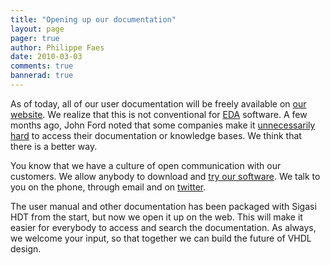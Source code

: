 ```yaml
---
title: "Opening up our documentation"
layout: page 
pager: true
author: Philippe Faes
date: 2010-03-03
comments: true
bannerad: true
---
```


As of today, all of our user documentation will be freely available on <a href="/manual/">our website</a>. We realize that this is not conventional for <a href="http://en.wikipedia.org/wiki/Electronic_design_automation" class="elf-external elf-icon">EDA</a> software. A few months ago, John Ford noted that some companies make it <a href="http://jab-semi.blogspot.com/2008/11/password-arms-race.html">unnecessarily hard</a> to access their documentation or knowledge bases. We think that there is a better way.

You know that we have a culture of open communication with our customers. We allow anybody to download and <a href="https://www.sigasi.com/start">try our software</a>. We talk to you on the phone, through email and on <a href="http://www.twitter.com/sigasi">twitter</a>.

The user manual and other documentation has been packaged with Sigasi HDT from the start, but now we open it up on the web. This will make it easier for everybody to access and search the documentation. As always, we welcome your input, so that together we can build the future of VHDL design.


